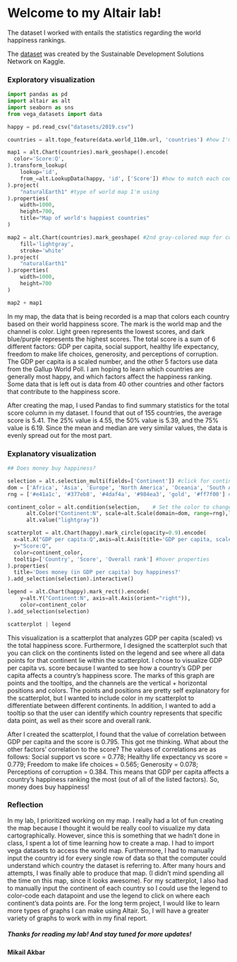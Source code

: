 # Welcome to my Altair lab!

The dataset I worked with entails the statistics regarding the world happiness rankings.

The [dataset](https://www.kaggle.com/unsdsn/world-happiness?select=2019.csv) was created by the Sustainable Development Solutions Network on Kaggle.

### Exploratory visualization

```py
import pandas as pd
import altair as alt
import seaborn as sns
from vega_datasets import data

happy = pd.read_csv("datasets/2019.csv")

countries = alt.topo_feature(data.world_110m.url, 'countries') #how I'm getting data for countries

map1 = alt.Chart(countries).mark_geoshape().encode(
  color='Score:Q',
).transform_lookup(
    lookup='id',
    from_=alt.LookupData(happy, 'id', ['Score']) #how to match each country to country code
).project(
    "naturalEarth1" #type of world map I'm using
).properties(
    width=1000,
    height=700,
    title="Map of world's happiest countries"
)

map2 = alt.Chart(countries).mark_geoshape( #2nd gray-colored map for countries not represented in data
    fill='lightgray',
    stroke='white'
).project(
    "naturalEarth1"
).properties(
    width=1000,
    height=700
)

map2 + map1
```
In my map, the data that is being recorded is a map that colors each country based on their world happiness score. The mark is the world map and the channel is color. Light green represents the lowest scores, and dark blue/purple represents the highest scores. The total score is a sum of 6 different factors: GDP per capita, social support, healthy life expectancy, freedom to make life choices, generosity, and perceptions of corruption. The GDP per capita is a scaled number, and the other 5 factors use data from the Gallup World Poll. I am hoping to learn which countries are generally most happy, and which factors affect the happiness ranking. Some data that is left out is data from 40 other countries and other factors that contribute to the happiness score. 

After creating the map, I used Pandas to find summary statistics for the total score column in my dataset. I found that out of 155 countries, the average score is 5.41. The 25% value is 4.55, the 50% value is 5.39, and the 75% value is 6.19. Since the mean and median are very similar values, the data is evenly spread out for the most part. 

### Explanatory visualization

```py
## Does money buy happiness?

selection = alt.selection_multi(fields=['Continent']) #click for continent
dom = ['Africa', 'Asia', 'Europe', 'North America', 'Oceania', 'South America']
rng = ['#e41a1c', '#377eb8', '#4daf4a', '#984ea3', 'gold', '#ff7f00'] #dif colors than default

continent_color = alt.condition(selection,    # Set the color to change depending on a the selection
      alt.Color("Continent:N", scale=alt.Scale(domain=dom, range=rng),legend=None),
      alt.value("lightgray"))

scatterplot = alt.Chart(happy).mark_circle(opacity=0.9).encode(
  x=alt.X("GDP per capita:Q",axis=alt.Axis(title='GDP per capita, scaled')),
  y="Score:Q",
  color=continent_color,
  tooltip=['Country', 'Score', 'Overall rank'] #hover properties
).properties(
  title='Does money (in GDP per capita) buy happiness?'
).add_selection(selection).interactive()

legend = alt.Chart(happy).mark_rect().encode(
    y=alt.Y("Continent:N", axis=alt.Axis(orient="right")),
    color=continent_color
).add_selection(selection)

scatterplot | legend
```
This visualization is a scatterplot that analyzes GDP per capita (scaled) vs the total happiness score. Furthermore, I designed the scatterplot such that you can click on the continents listed on the legend and see where all data points for that continent lie within the scatterplot. I chose to visualize GDP per capita vs. score because I wanted to see how a country’s GDP per capita affects a country’s happiness score. The marks of this graph are points and the tooltips, and the channels are the vertical + horizontal positions and colors. The points and positions are pretty self explanatory for the scatterplot, but I wanted to include color in my scatterplot to differentiate between different continents. In addition, I wanted to add a tooltip so that the user can identify which country represents that specific data point, as well as their score and overall rank. 

After I created the scatterplot, I found that the value of correlation between GDP per capita and the score is 0.795. This got me thinking. What about the other factors’ correlation to the score? The values of correlations are as follows: Social support vs score = 0.778; Healthy life expectancy vs score = 0.779; Freedom to make life choices = 0.565; Generosity = 0.078; Perceptions of corruption = 0.384. This means that GDP per capita affects a country’s happiness ranking the most (out of all of the listed factors). So, money does buy happiness!

### Reflection

In my lab, I prioritized working on my map. I really had a lot of fun creating the map because I thought it would be really cool to visualize my data cartographically. However, since this is something that we hadn’t done in class, I spent a lot of time learning how to create a map. I had to import vega datasets to access the world map. Furthermore, I had to manually input the country id for every single row of data so that the computer could understand which country the dataset is referring to. After many hours and attempts, I was finally able to produce that map. (I didn’t mind spending all the time on this map, since it looks awesome). For my scatterplot, I also had to manually input the continent of each country so I could use the legend to color-code each datapoint and use the legend to click on where each continent’s data points are. For the long term project, I would like to learn more types of graphs I can make using Altair. So, I will have a greater variety of graphs to work with in my final report.  

##### Thanks for reading my lab! And stay tuned for more updates!
#### Mikail Akbar
